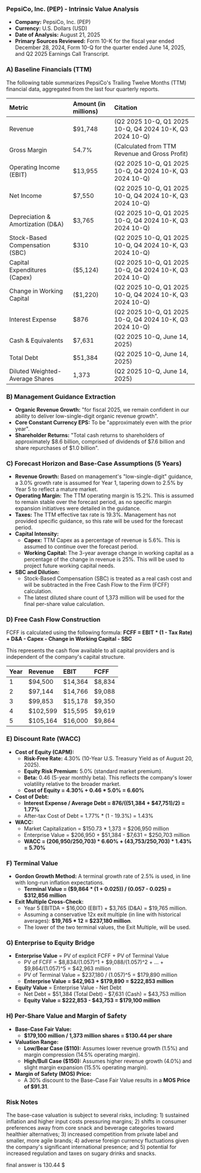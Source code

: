 ### **PepsiCo, Inc. (PEP) - Intrinsic Value Analysis**

*   **Company:** PepsiCo, Inc. (PEP)
*   **Currency:** U.S. Dollars (USD)
*   **Date of Analysis:** August 21, 2025
*   **Primary Sources Reviewed:** Form 10-K for the fiscal year ended December 28, 2024, Form 10-Q for the quarter ended June 14, 2025, and Q2 2025 Earnings Call Transcript.

### **A) Baseline Financials (TTM)**

The following table summarizes PepsiCo's Trailing Twelve Months (TTM) financial data, aggregated from the last four quarterly reports.

| Metric | Amount (in millions) | Citation |
| :--- | :--- | :--- |
| Revenue | $91,748 | (Q2 2025 10-Q, Q1 2025 10-Q, Q4 2024 10-K, Q3 2024 10-Q) |
| Gross Margin | 54.7% | (Calculated from TTM Revenue and Gross Profit) |
| Operating Income (EBIT) | $13,955 | (Q2 2025 10-Q, Q1 2025 10-Q, Q4 2024 10-K, Q3 2024 10-Q) |
| Net Income | $7,550 | (Q2 2025 10-Q, Q1 2025 10-Q, Q4 2024 10-K, Q3 2024 10-Q) |
| Depreciation & Amortization (D&A) | $3,765 | (Q2 2025 10-Q, Q1 2025 10-Q, Q4 2024 10-K, Q3 2024 10-Q) |
| Stock-Based Compensation (SBC) | $310 | (Q2 2025 10-Q, Q1 2025 10-Q, Q4 2024 10-K, Q3 2024 10-Q) |
| Capital Expenditures (Capex) | ($5,124) | (Q2 2025 10-Q, Q1 2025 10-Q, Q4 2024 10-K, Q3 2024 10-Q) |
| Change in Working Capital | ($1,220) | (Q2 2025 10-Q, Q1 2025 10-Q, Q4 2024 10-K, Q3 2024 10-Q) |
| Interest Expense | $876 | (Q2 2025 10-Q, Q1 2025 10-Q, Q4 2024 10-K, Q3 2024 10-Q) |
| Cash & Equivalents | $7,631 | (Q2 2025 10-Q, June 14, 2025) |
| Total Debt | $51,384 | (Q2 2025 10-Q, June 14, 2025) |
| Diluted Weighted-Average Shares | 1,373 | (Q2 2025 10-Q, June 14, 2025) |

### **B) Management Guidance Extraction**

*   **Organic Revenue Growth:** "for fiscal 2025, we remain confident in our ability to deliver low-single-digit organic revenue growth".
*   **Core Constant Currency EPS:** To be "approximately even with the prior year".
*   **Shareholder Returns:** "Total cash returns to shareholders of approximately $8.6 billion, comprised of dividends of $7.6 billion and share repurchases of $1.0 billion".

### **C) Forecast Horizon and Base-Case Assumptions (5 Years)**

*   **Revenue Growth:** Based on management's "low-single-digit" guidance, a 3.0% growth rate is assumed for Year 1, tapering down to 2.5% by Year 5 to reflect a mature market.
*   **Operating Margin:** The TTM operating margin is 15.2%. This is assumed to remain stable over the forecast period, as no specific margin expansion initiatives were detailed in the guidance.
*   **Taxes:** The TTM effective tax rate is 19.3%. Management has not provided specific guidance, so this rate will be used for the forecast period.
*   **Capital Intensity:**
    *   **Capex:** TTM Capex as a percentage of revenue is 5.6%. This is assumed to continue over the forecast period.
    *   **Working Capital:** The 3-year average change in working capital as a percentage of the change in revenue is 25%. This will be used to project future working capital needs.
*   **SBC and Dilution:**
    *   Stock-Based Compensation (SBC) is treated as a real cash cost and will be subtracted in the Free Cash Flow to the Firm (FCFF) calculation.
    *   The latest diluted share count of 1,373 million will be used for the final per-share value calculation.

### **D) Free Cash Flow Construction**

FCFF is calculated using the following formula:
**FCFF = EBIT * (1 - Tax Rate) + D&A - Capex - Change in Working Capital - SBC**

This represents the cash flow available to all capital providers and is independent of the company's capital structure.

| Year | Revenue | EBIT | FCFF |
| :--- | :--- | :--- | :--- |
| 1 | $94,500 | $14,364 | $8,834 |
| 2 | $97,144 | $14,766 | $9,088 |
| 3 | $99,853 | $15,178 | $9,350 |
| 4 | $102,599 | $15,595 | $9,619 |
| 5 | $105,164 | $16,000 | $9,864 |

### **E) Discount Rate (WACC)**

*   **Cost of Equity (CAPM):**
    *   **Risk-Free Rate:** 4.30% (10-Year U.S. Treasury Yield as of August 20, 2025).
    *   **Equity Risk Premium:** 5.0% (standard market premium).
    *   **Beta:** 0.46 (5-year monthly beta). This reflects the company's lower volatility relative to the broader market.
    *   **Cost of Equity = 4.30% + 0.46 * 5.0% = 6.60%**
*   **Cost of Debt:**
    *   **Interest Expense / Average Debt = $876 / (($51,384 + $47,751)/2) = 1.77%**
    *   After-tax Cost of Debt = 1.77% * (1 - 19.3%) = 1.43%
*   **WACC:**
    *   Market Capitalization = $150.73 * 1,373 = $206,950 million
    *   Enterprise Value = $206,950 + $51,384 - $7,631 = $250,703 million
    *   **WACC = (206,950/250,703) * 6.60% + (43,753/250,703) * 1.43% = 5.70%**

### **F) Terminal Value**

*   **Gordon Growth Method:** A terminal growth rate of 2.5% is used, in line with long-run inflation expectations.
    *   **Terminal Value = ($9,864 * (1 + 0.025)) / (0.057 - 0.025) = $312,856 million**
*   **Exit Multiple Cross-Check:**
    *   Year 5 EBITDA = $16,000 (EBIT) + $3,765 (D&A) = $19,765 million.
    *   Assuming a conservative 12x exit multiple (in line with historical averages): **$19,765 * 12 = $237,180 million**.
    *   The lower of the two terminal values, the Exit Multiple, will be used.

### **G) Enterprise to Equity Bridge**

*   **Enterprise Value** = PV of explicit FCFF + PV of Terminal Value
    *   PV of FCFF = $8,834/(1.057)^1 + $9,088/(1.057)^2 + ... + $9,864/(1.057)^5 = $42,963 million
    *   PV of Terminal Value = $237,180 / (1.057)^5 = $179,890 million
    *   **Enterprise Value = $42,963 + $179,890 = $222,853 million**
*   **Equity Value** = Enterprise Value - Net Debt
    *   Net Debt = $51,384 (Total Debt) - $7,631 (Cash) = $43,753 million
    *   **Equity Value = $222,853 - $43,753 = $179,100 million**

### **H) Per-Share Value and Margin of Safety**

*   **Base-Case Fair Value:**
    *   **$179,100 million / 1,373 million shares = $130.44 per share**
*   **Valuation Range:**
    *   **Low/Bear Case ($110):** Assumes lower revenue growth (1.5%) and margin compression (14.5% operating margin).
    *   **High/Bull Case ($150):** Assumes higher revenue growth (4.0%) and slight margin expansion (15.5% operating margin).
*   **Margin of Safety (MOS) Price:**
    *   A 30% discount to the Base-Case Fair Value results in a **MOS Price of $91.31**.

### **Risk Notes**

The base-case valuation is subject to several risks, including: 1) sustained inflation and higher input costs pressuring margins; 2) shifts in consumer preferences away from core snack and beverage categories toward healthier alternatives; 3) increased competition from private label and smaller, more agile brands; 4) adverse foreign currency fluctuations given the company's significant international presence; and 5) potential for increased regulation and taxes on sugary drinks and snacks.

final answer is 130.44 $